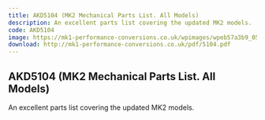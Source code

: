 ```yaml
---
title: AKD5104 (MK2 Mechanical Parts List. All Models)
description: An excellent parts list covering the updated MK2 models.
code: AKD5104
image: https://mk1-performance-conversions.co.uk/wpimages/wpeb57a3b9_05_06.jpg
download: http://mk1-performance-conversions.co.uk/pdf/5104.pdf
---
```


<!-- Content of the page -->

## AKD5104 (MK2 Mechanical Parts List. All Models)

An excellent parts list covering the updated MK2 models.
